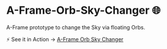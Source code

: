 # A-Frame-Orb-Sky-Changer :globe_with_meridians:
A-Frame prototype to change the Sky via floating Orbs.

:zap: See it in Action -> [A-Frame Orb Sky Changer](https://on-x0.github.io/A-Frame-Orb-Sky-Changer/)
